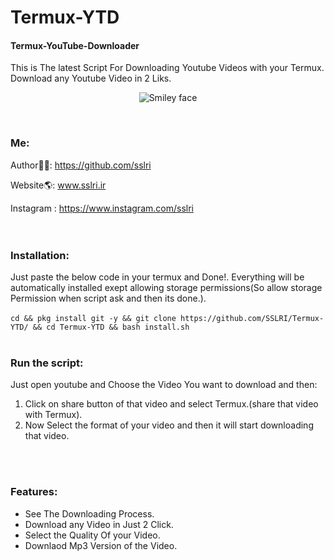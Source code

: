 # Termux-YTD
#### Termux-YouTube-Downloader
This is The latest Script For Downloading Youtube Videos with your Termux. Download any Youtube Video in 2 Liks.
<p align="center">
  <img alt="Smiley face" src="http://s11.picofile.com/file/8407475650/1599054396_picsay.png">
</p>
<br>

### Me:
Author👨‍💻: https://github.com/sslri <br>

Website🌎: www.sslri.ir <br>

Instagram : https://www.instagram.com/sslri <br>
<br>
<br>
### Installation:
Just paste the below code in your termux and Done!. Everything will be automatically installed exept allowing storage permissions(So allow storage Permission when script ask and then its done.).<br><br>
```cd && pkg install git -y && git clone https://github.com/SSLRI/Termux-YTD/ && cd Termux-YTD && bash install.sh```
<br>
<br>
### Run the script:
Just open youtube and Choose the Video You want to download and then:
1. Click on share button of that video and select Termux.(share that video with Termux).
2. Now Select the format of your video and then it will start downloading that video.
<br>
<br>

### Features:
- See The Downloading Process.
- Download any Video in Just 2 Click.
- Select the Quality Of your Video.
- Downlaod Mp3 Version of the Video.

<br>
<br>


